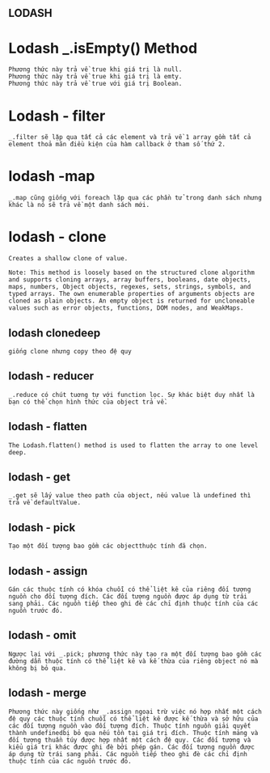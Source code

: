 ## LODASH
# Lodash _.isEmpty() Method
    Phương thức này trả về true khi giá trị là null.
    Phương thức này trả về true khi giá trị là emty.
    Phương thức này trả về true với giá trị Boolean.

# Lodash - filter
	_.filter sẽ lặp qua tất cả các element và trả về 1 array gồm tất cả element thoả mãn điều kiện của hàm callback ở tham số thứ 2.
# lodash -map
	_.map cũng giống với foreach lặp qua các phần tử trong danh sách nhưng khác là nó sẽ trả về một danh sách mới.
# lodash - clone
    Creates a shallow clone of value.

    Note: This method is loosely based on the structured clone algorithm and supports cloning arrays, array buffers, booleans, date objects, maps, numbers, Object objects, regexes, sets, strings, symbols, and typed arrays. The own enumerable properties of arguments objects are cloned as plain objects. An empty object is returned for uncloneable values such as error objects, functions, DOM nodes, and WeakMaps.
## lodash clonedeep
    giống clone nhưng copy theo đệ quy
## lodash - reducer
    _.reduce có chút tuơng tự với function lọc. Sự khác biệt duy nhất là bạn có thể chọn hình thức của object trả về.
## lodash - flatten
    The Lodash.flatten() method is used to flatten the array to one level deep.
## lodash - get
    _.get sẽ lấy value theo path của object, nếu value là undefined thì trả về defaultValue.
## lodash - pick
    Tạo một đối tượng bao gồm các objectthuộc tính đã chọn.
## lodash - assign
    Gán các thuộc tính có khóa chuỗi có thể liệt kê của riêng đối tượng nguồn cho đối tượng đích. Các đối tượng nguồn được áp dụng từ trái sang phải. Các nguồn tiếp theo ghi đè các chỉ định thuộc tính của các nguồn trước đó.
## lodash - omit
    Ngược lại với _.pick; phương thức này tạo ra một đối tượng bao gồm các đường dẫn thuộc tính có thể liệt kê và kế thừa của riêng object nó mà không bị bỏ qua.
## lodash - merge
    Phương thức này giống như _.assign ngoại trừ việc nó hợp nhất một cách đệ quy các thuộc tính chuỗi có thể liệt kê được kế thừa và sở hữu của các đối tượng nguồn vào đối tượng đích. Thuộc tính nguồn giải quyết thành undefinedbị bỏ qua nếu tồn tại giá trị đích. Thuộc tính mảng và đối tượng thuần túy được hợp nhất một cách đệ quy. Các đối tượng và kiểu giá trị khác được ghi đè bởi phép gán. Các đối tượng nguồn được áp dụng từ trái sang phải. Các nguồn tiếp theo ghi đè các chỉ định thuộc tính của các nguồn trước đó.





